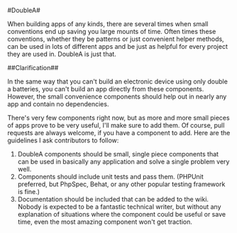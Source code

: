 #DoubleA#

When building apps of any kinds, there are several times when small conventions end up saving you large mounts of time. Often times these conventions, whether they be patterns or just convenient helper methods, can be used in lots of different apps and be just as helpful for every project they are used in. DoubleA is just that.

##Clarification##

In the same way that you can't build an electronic device using only double a batteries, you can't build an app directly from these components. However, the small convenience components should help out in nearly any app and contain no dependencies.

There's very few components right now, but as more and more small pieces of apps prove to be very useful, I'll make sure to add them. Of course, pull requests are always welcome, if you have a component to add. Here are the guidelines I ask contributors to follow:
 
 1. DoubleA components should be small, single piece components that can be used in basically any application and solve a single problem very well.
 2. Components should include unit tests and pass them. (PHPUnit preferred, but PhpSpec, Behat, or any other popular testing framework is fine.)
 3. Documentation should be included that can be added to the wiki. Nobody is expected to be a fantastic technical writer, but without any explanation of situations where the component could be useful or save time, even the most amazing component won't get traction.